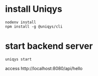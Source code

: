 # install Uniqys

```
nodenv install
npm install -g @uniqys/cli
```

# start backend server

```
uniqys start
```

access http://localhost:8080/api/hello